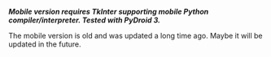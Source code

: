 **_Mobile version requires TkInter supporting mobile Python compiler/interpreter. Tested with PyDroid 3._**

The mobile version is old and was updated a long time ago. Maybe it will be updated in the future.
